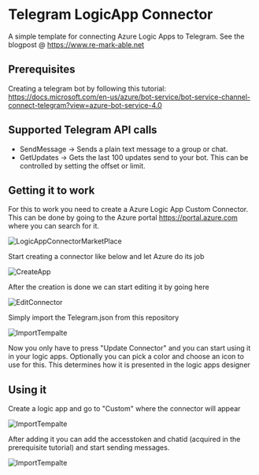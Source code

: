 # Telegram LogicApp Connector
A simple template for connecting Azure Logic Apps to Telegram. See the blogpost @ https://www.re-mark-able.net

## Prerequisites
Creating a telegram bot by following this tutorial: https://docs.microsoft.com/en-us/azure/bot-service/bot-service-channel-connect-telegram?view=azure-bot-service-4.0

## Supported Telegram API calls
* SendMessage -> Sends a plain text message to a group or chat.
* GetUpdates -> Gets the last 100 updates send to your bot. This can be controlled by setting the offset or limit.

## Getting it to work
For this to work you need to create a Azure Logic App Custom Connector. This can be done by going to the Azure portal https://portal.azure.com where you can search for it.

![LogicAppConnectorMarketPlace](https://github.com/foppenm/TelegramLogicAppConnector/blob/master/Images/LogicAppCustomConnector.png)

Start creating a connector like below and let Azure do its job

![CreateApp](https://github.com/foppenm/TelegramLogicAppConnector/blob/master/Images/CreateTheApp.png)

After the creation is done we can start editing it by going here

![EditConnector](https://github.com/foppenm/TelegramLogicAppConnector/blob/master/Images/EditConnector.png)

Simply import the Telegram.json from this repository 

![ImportTempalte](https://github.com/foppenm/TelegramLogicAppConnector/blob/master/Images/Importfile.png)

Now you only have to press "Update Connector" and you can start using it in your logic apps. Optionally you can pick a color and choose an icon to use for this. This determines how it is presented in the logic apps designer

## Using it
Create a logic app and go to "Custom" where the connector will appear

![ImportTempalte](https://github.com/foppenm/TelegramLogicAppConnector/blob/master/Images/UseConnector.png)

After adding it you can add the accesstoken and chatid (acquired in the prerequisite tutorial) and start sending messages.

![ImportTempalte](https://github.com/foppenm/TelegramLogicAppConnector/blob/master/Images/SendMessage.png)
